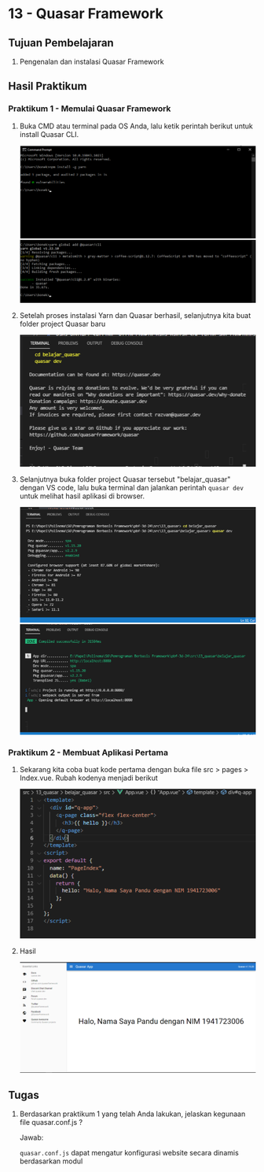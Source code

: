 # 13 - Quasar Framework

## Tujuan Pembelajaran

1. Pengenalan dan instalasi Quasar Framework

## Hasil Praktikum

### Praktikum 1 - Memulai Quasar Framework
1. Buka CMD atau terminal pada OS Anda, lalu ketik perintah berikut untuk install Quasar CLI.

    ![alt text](img/1.png)<br>
    ![alt text](img/2.png)

2. Setelah proses instalasi Yarn dan Quasar berhasil, selanjutnya kita buat folder project Quasar baru

    ![alt text](img/3.png)

3. Selanjutnya buka folder project Quasar tersebut "belajar_quasar" dengan VS code, lalu buka terminal dan jalankan perintah `quasar dev` untuk melihat hasil aplikasi di browser.

    ![alt text](img/4.png)<br>
    ![alt text](img/5.png)

### Praktikum 2 - Membuat Aplikasi Pertama

1. Sekarang kita coba buat kode pertama dengan buka file src > pages > Index.vue. Rubah kodenya menjadi berikut

    ![alt text](img/6.png)

2. Hasil

    ![alt text](img/7.png)


## Tugas
1. Berdasarkan praktikum 1 yang telah Anda lakukan, jelaskan kegunaan file quasar.conf.js ?

    Jawab:

    `quasar.conf.js` dapat mengatur konfigurasi website secara dinamis berdasarkan modul